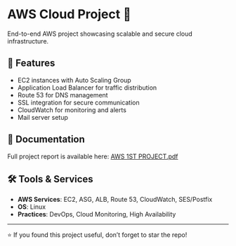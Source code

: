 # AWS Cloud Project 🚀

End-to-end AWS project showcasing scalable and secure cloud infrastructure.

## 📌 Features
- EC2 instances with Auto Scaling Group  
- Application Load Balancer for traffic distribution  
- Route 53 for DNS management  
- SSL integration for secure communication  
- CloudWatch for monitoring and alerts  
- Mail server setup  

## 📂 Documentation
Full project report is available here: [AWS 1ST PROJECT.pdf](./AWS%201ST%20PROJECT.pdf)

## 🛠️ Tools & Services
- **AWS Services**: EC2, ASG, ALB, Route 53, CloudWatch, SES/Postfix  
- **OS**: Linux  
- **Practices**: DevOps, Cloud Monitoring, High Availability  

---
⭐ If you found this project useful, don’t forget to star the repo!
